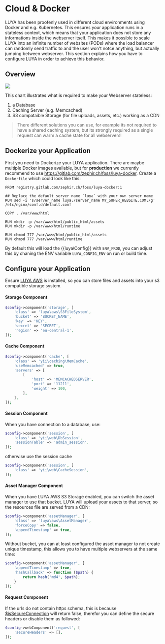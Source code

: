 # Cloud & Docker 

LUYA has been proofenly used in different cloud environments using Docker and e.g. Kubernetes. This ensures your application runs in a stateless context, which means that your application does not store any informations inside the webserver itself. This makes it possible to scale LUYA into an infinite number of websites (PODs) where the load balancer can randomly send traffic to and the user won't notce anything, but actually jumping between webserver. This section explains how you have to configure LUYA in order to achieve this behavior.

## Overview

[![](https://mermaid.ink/img/eyJjb2RlIjoiZ3JhcGggVERcbiAgICBBW1VzZXIgdmlzaXRzIHlvdXIgV2Vic2VpdGVdXG4gICAgQSAtLT4gQntMb2FkIEJhbGFuY2VyfVxuICAgIEIgLS0-IERbTFVZQSBQT0QgIzFdXG4gICAgQiAtLT4gRVtMVVlBIFBPRCAjMl1cbiAgICBCIC0tPiBGW0xVWUEgUE9EICMzXVxuICAgIEQgLS0-IEdbRGF0YWJhc2VdXG4gICAgRSAtLT4gR1xuICAgIEYgLS0-IEdcbiAgICBEIC0tPiBIW0NhY2hpbmddXG4gICAgRSAtLT4gSFxuICAgIEYgLS0-IEhcbiAgICBEIC0tPiBJW1MzIFN0b3JhZ2VdXG4gICAgRSAtLT4gSVxuICAgIEYgLS0-IElcbiAgICAgICAgICAgICIsIm1lcm1haWQiOnt9LCJ1cGRhdGVFZGl0b3IiOmZhbHNlfQ)](https://mermaid-js.github.io/mermaid-live-editor/#/edit/eyJjb2RlIjoiZ3JhcGggVERcbiAgICBBW1VzZXIgdmlzaXRzIHlvdXIgV2Vic2VpdGVdXG4gICAgQSAtLT4gQntMb2FkIEJhbGFuY2VyfVxuICAgIEIgLS0-IERbTFVZQSBQT0QgIzFdXG4gICAgQiAtLT4gRVtMVVlBIFBPRCAjMl1cbiAgICBCIC0tPiBGW0xVWUEgUE9EICMzXVxuICAgIEQgLS0-IEdbRGF0YWJhc2VdXG4gICAgRSAtLT4gR1xuICAgIEYgLS0-IEdcbiAgICBEIC0tPiBIW0NhY2hpbmddXG4gICAgRSAtLT4gSFxuICAgIEYgLS0-IEhcbiAgICBEIC0tPiBJW1MzIFN0b3JhZ2VdXG4gICAgRSAtLT4gSVxuICAgIEYgLS0-IElcbiAgICAgICAgICAgICIsIm1lcm1haWQiOnt9LCJ1cGRhdGVFZGl0b3IiOmZhbHNlfQ)

This chart illustrates what is required to make your Webserver stateless:

1. a Database
2. Caching Server (e.g. Memcached)
3. S3 compataible Storage (for file uploads, assets, etc.) working as a CDN

> There different solutions you can use, for example its not required to have a shared caching system, but its strongly required as a single request can warm a cache state for all webservers!

## Dockerize your Application

First you need to Dockerize your LUYA application. There are maybe multiple Docker images available, but for **production** we currently recommend to use https://gitlab.com/zephir.ch/foss/luya-docker. Create a `Dockerfile` which could look like this:

```
FROM registry.gitlab.com/zephir.ch/foss/luya-docker:1

## Replace the default server name `luya` with your own server name
RUN sed -i 's/server_name luya;/server_name MY_SUPER_WEBSITE.COM;/g' /etc/nginx/conf.d/default.conf

COPY . /var/www/html

RUN mkdir -p /var/www/html/public_html/assets
RUN mkdir -p /var/www/html/runtime

RUN chmod 777 /var/www/html/public_html/assets
RUN chmod 777 /var/www/html/runtime
```

By default this will load the {{luya\Config}} with `ENV_PROD`, you can adjust this by chaning the ENV variable `LUYA_CONFIG_ENV` on run or build time.

## Configure your Application

Ensure [LUYA AWS](https://github.com/luyadev/luya-aws) is installed, so you can store files and assets into your s3 compatible storage system. 

#### Storage Component

```php
$config->component('storage', [
    'class' => 'luya\aws\S3FileSystem',
    'bucket' => 'BUCKET_NAME',
    'key' => 'KEY',
    'secret' => 'SECRET',
    'region' => 'eu-central-1',
]);
```

#### Cache Component

```php
$config->component('cache', [
    'class' => 'yii\caching\MemCache',
    'useMemcached' => true,
    'servers' => [
        [
            'host' => 'MEMCACHEDSERVER',
            'port' => '11211',
            'weight' => 100,
        ],
    ],
]);
```

#### Session Component

When you have connection to a database, use:

```php
$config->component('session', [
    'class' => 'yii\web\DbSession',
    'sessionTable' => 'admin_session',
]);
```

otherwise use the session cache

```php
$config->component('session', [
    'class' => 'yii\web\CacheSession',
]);
```

#### Asset Manager Component

When you have LUYA AWS S3 Storage enabled, you can switch the asset manager to use that bucket. LUYA will upload your assets to that server, so the resources file are served from a CDN:

```php
$config->component('assetManager', [
    'class' => 'luya\aws\AssetManager',
    'forceCopy' => false,
    'appendTimestamp' => true,
]);
```

Without bucket, you can at least configured the asset manager to not create unique timestamp, this allows you to have multiple webservers at the same time:

```php
$config->component('assetManager', [
    'appendTimestamp' => true,
    'hashCallback' => function ($path) {
        return hash('md4', $path);
    }  
]);
```

#### Request Component

If the urls do not contain https schema, this is because [$isSecureConnection](https://www.yiiframework.com/doc/api/2.0/yii-web-request#getIsSecureConnection()-detail) will return false, therefor you can define the secure headers or disable them as followed:

```php
$config->webComponent('request', [
    'secureHeaders' => [],
]);
```
